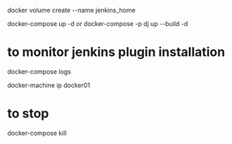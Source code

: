 docker volume create --name jenkins_home

docker-compose up -d
or
docker-compose -p dj up --build -d

# to monitor jenkins plugin installation
docker-compose logs

docker-machine ip docker01

# to stop
docker-compose kill
